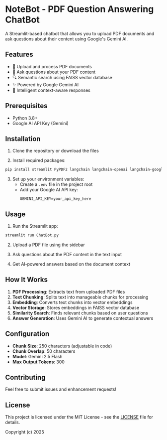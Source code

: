 # NoteBot - PDF Question Answering ChatBot

A Streamlit-based chatbot that allows you to upload PDF documents and ask questions about their content using Google's Gemini AI.

## Features

- 📄 Upload and process PDF documents
- 🤖 Ask questions about your PDF content
- 🔍 Semantic search using FAISS vector database
- ✨ Powered by Google Gemini AI
- 💬 Intelligent context-aware responses

## Prerequisites

- Python 3.8+
- Google AI API Key (Gemini)

## Installation

1. Clone the repository or download the files

2. Install required packages:
```bash
pip install streamlit PyPDF2 langchain langchain-openai langchain-google-genai langchain-community faiss-cpu
```

3. Set up your environment variables:
   - Create a `.env` file in the project root
   - Add your Google AI API key:
     ```
     GEMINI_API_KEY=your_api_key_here
     ```

## Usage

1. Run the Streamlit app:
```bash
streamlit run ChatBot.py
```

2. Upload a PDF file using the sidebar

3. Ask questions about the PDF content in the text input

4. Get AI-powered answers based on the document context

## How It Works

1. **PDF Processing**: Extracts text from uploaded PDF files
2. **Text Chunking**: Splits text into manageable chunks for processing
3. **Embedding**: Converts text chunks into vector embeddings
4. **Vector Storage**: Stores embeddings in FAISS vector database
5. **Similarity Search**: Finds relevant chunks based on user questions
6. **Answer Generation**: Uses Gemini AI to generate contextual answers

## Configuration

- **Chunk Size**: 250 characters (adjustable in code)
- **Chunk Overlap**: 50 characters
- **Model**: Gemini 2.5 Flash
- **Max Output Tokens**: 300

## Contributing

Feel free to submit issues and enhancement requests!

## License

This project is licensed under the MIT License - see the [LICENSE](LICENSE) file for details.

Copyright (c) 2025
